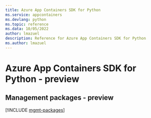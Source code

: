 ```yaml
---
title: Azure App Containers SDK for Python
ms.service: appcontainers
ms.devlang: python
ms.topic: reference
ms.data: 10/05/2022
author: lmazuel
description: Reference for Azure App Containers SDK for Python
ms.author: lmazuel
---
```

# Azure App Containers SDK for Python - preview

## Management packages - preview
[!INCLUDE [mgmt-packages](app-containers-mgmt-index.md)]